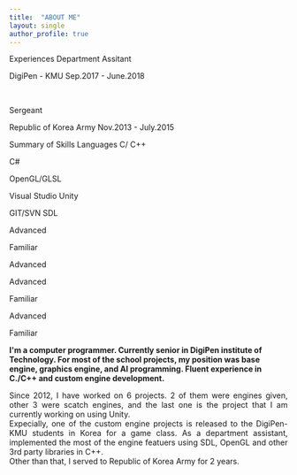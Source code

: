 ```yaml
---
title:  "ABOUT ME"
layout: single
author_profile: true
---
```

Experiences
Department Assitant

DigiPen - KMU                    Sep.2017 - June.2018

​

Sergeant

Republic of Korea Army    Nov.2013 - July.2015

Summary of Skills
Languages
C/ C++

C#

OpenGL/GLSL

Visual Studio​
​Unity

GIT/SVN
SDL

Advanced

Familiar

Advanced

Advanced

Familiar​

Advanced

Familiar

**I'm a computer programmer. Currently senior in DigiPen institute of Technology. For most of the school projects, my position was base engine, graphics engine, and AI programming. Fluent experience in C./C++ and custom engine development.**


<div style="text-align: justify"> Since 2012, I have worked on 6 projects. 2 of them were engines given, other 3 were scatch engines, and the last one is the project that I am currently working on using Unity.   </div>
<div style="text-align: justify"> Expecially, one of the custom engine projects is released to the DigiPen-KMU students in Korea for a game class. As a department assistant, implemented the most of the engine featuers using SDL, OpenGL and other 3rd party libraries in C++.   </div>
<div style="text-align: justify"> Other than that, I served to Republic of Korea Army for 2 years. </div>



